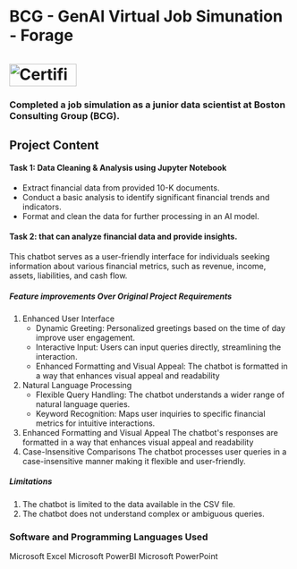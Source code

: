 # BCG - GenAI Virtual Job Simunation - Forage <br><br> <a href="https://forage-uploads-prod.s3.amazonaws.com/completion-certificates/BCG%20/gabev3vXhuACr48eb_BCG_TeJAqCY4WoniQCcQL_1723706880131_completion_certificate.pdf" alt="Certificate" width="120" height="40"><img src="https://github.com/user-attachments/assets/9215e305-8d11-4a87-9779-fc3488e5ce79" alt="Certificate" width="120" height="40"></a>

### Completed a job simulation as a junior data scientist at Boston Consulting Group (BCG). 

## Project Content
#### Task 1: Data Cleaning & Analysis using Jupyter Notebook
- Extract financial data from provided 10-K documents.
- Conduct a basic analysis to identify significant financial trends and indicators.
- Format and clean the data for further processing in an AI model.

#### Task 2: that can analyze financial data and provide insights.

This chatbot serves as a user-friendly interface for individuals seeking information about various financial metrics, such as revenue, income, assets, liabilities, and cash flow.

##### Feature improvements Over Original Project Requirements
1. Enhanced User Interface
    - Dynamic Greeting: Personalized greetings based on the time of day improve user engagement.
    - Interactive Input: Users can input queries directly, streamlining the interaction.
    - Enhanced Formatting and Visual Appeal: The chatbot is formatted in a way that enhances visual appeal and readability
2. Natural Language Processing
    - Flexible Query Handling: The chatbot understands a wider range of natural language queries.
    - Keyword Recognition: Maps user inquiries to specific financial metrics for intuitive interactions.
3. Enhanced Formatting and Visual Appeal
   The chatbot's responses are formatted in a way that enhances visual appeal and readability
4. Case-Insensitive Comparisons
   The chatbot processes user queries in a case-insensitive manner making it flexible and user-friendly.

##### Limitations
1. The chatbot is limited to the data available in the CSV file.
2. The chatbot does not understand complex or ambiguous queries.

### Software and Programming Languages Used
Microsoft Excel
Microsoft PowerBI
Microsoft PowerPoint
